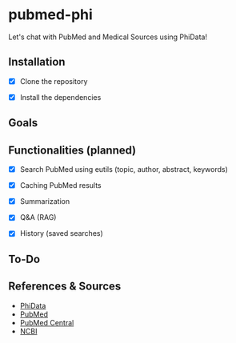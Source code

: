 # pubmed-phi
Let's chat with PubMed and Medical Sources using PhiData!

## Installation 
- [x] Clone the repository
- [x] Install the dependencies


## Goals 


## Functionalities (planned)
- [x] Search PubMed using eutils (topic, author, abstract, keywords)
- [x] Caching PubMed results
- [x] Summarization 
- [x] Q&A (RAG)
- [x] History (saved searches)


## To-Do


## References & Sources

* [PhiData](https://github.com/phidata/phidata)
* [PubMed](https://pubmed.ncbi.nlm.nih.gov/)
* [PubMed Central](https://www.ncbi.nlm.nih.gov/pmc/)
* [NCBI](https://www.ncbi.nlm.nih.gov/)


